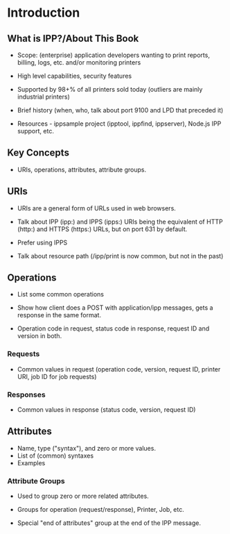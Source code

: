 Introduction
============



What is IPP?/About This Book
----------------------------

- Scope: (enterprise) application developers wanting to print reports, billing, logs, etc. and/or monitoring printers

- High level capabilities, security features

- Supported by 98+% of all printers sold today (outliers are mainly industrial
  printers)

- Brief history (when, who, talk about port 9100 and LPD that preceded it)

- Resources - ippsample project (ipptool, ippfind, ippserver), Node.js IPP
  support, etc.


Key Concepts
------------

- URIs, operations, attributes, attribute groups.


URIs
----

- URIs are a general form of URLs used in web browsers.

- Talk about IPP (ipp:) and IPPS (ipps:) URIs being the equivalent of HTTP
  (http:) and HTTPS (https:) URLs, but on port 631 by default.

- Prefer using IPPS

- Talk about resource path (/ipp/print is now common, but not in the past)


Operations
----------

- List some common operations

- Show how client does a POST with application/ipp messages, gets a response in
  the same format.

- Operation code in request, status code in response, request ID and version in
  both.


### Requests

- Common values in request (operation code, version, request ID, printer URI,
  job ID for job requests)


### Responses

- Common values in response (status code, version, request ID)


Attributes
----------

- Name, type ("syntax"), and zero or more values.
- List of (common) syntaxes
- Examples


### Attribute Groups

- Used to group zero or more related attributes.

- Groups for operation (request/response), Printer, Job, etc.

- Special "end of attributes" group at the end of the IPP message.
